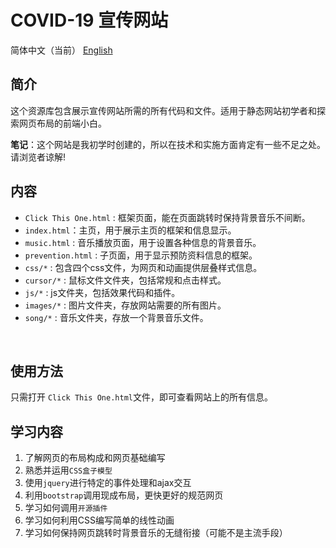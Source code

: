 # COVID-19 宣传网站

简体中文（当前）
[English](README.md)

## 简介
这个资源库包含展示宣传网站所需的所有代码和文件。适用于静态网站初学者和探索网页布局的前端小白。

**笔记**：这个网站是我初学时创建的，所以在技术和实施方面肯定有一些不足之处。请浏览者谅解!
<br/>

## 内容

- `Click This One.html` : 框架页面，能在页面跳转时保持背景音乐不间断。
- `index.html`：主页，用于展示主页的框架和信息显示。
- `music.html` : 音乐播放页面，用于设置各种信息的背景音乐。
- `prevention.html` : 子页面，用于显示预防资料信息的框架。
- `css/*` : 包含四个css文件，为网页和动画提供层叠样式信息。
- `cursor/*` : 鼠标文件文件夹，包括常规和点击样式。
- `js/*` : js文件夹，包括效果代码和插件。
- `images/*` : 图片文件夹，存放网站需要的所有图片。
- `song/*` : 音乐文件夹，存放一个背景音乐文件。
<br/>

## 使用方法
只需打开 `Click This One.html`文件，即可查看网站上的所有信息。
<br/>

## 学习内容
1. 了解网页的布局构成和网页基础编写
2. 熟悉并运用`CSS盒子模型`
3. 使用`jquery`进行特定的事件处理和ajax交互
4. 利用`bootstrap`调用现成布局，更快更好的规范网页
5. 学习如何调用`开源插件`
6. 学习如何利用CSS编写简单的线性动画
7. 学习如何保持网页跳转时背景音乐的无缝衔接（可能不是主流手段）